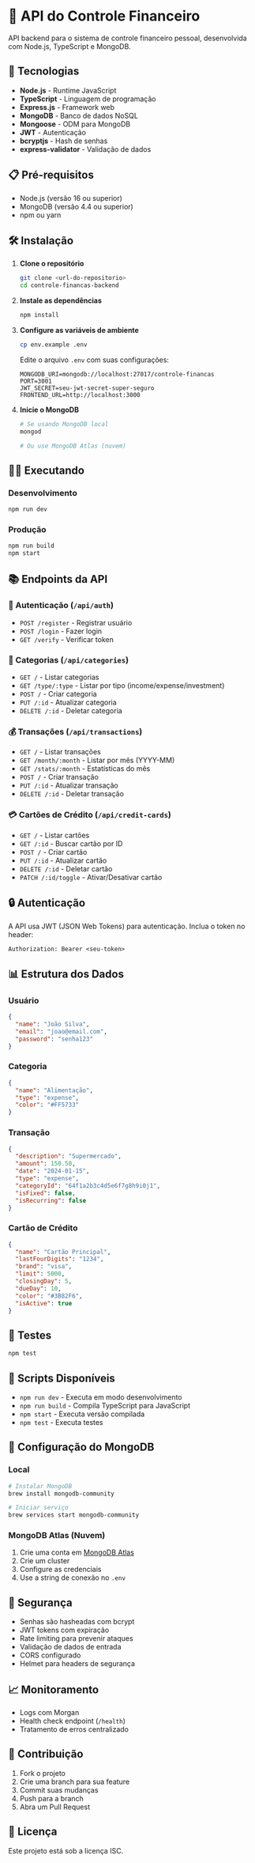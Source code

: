 # 🏦 API do Controle Financeiro

API backend para o sistema de controle financeiro pessoal, desenvolvida com Node.js, TypeScript e MongoDB.

## 🚀 Tecnologias

- **Node.js** - Runtime JavaScript
- **TypeScript** - Linguagem de programação
- **Express.js** - Framework web
- **MongoDB** - Banco de dados NoSQL
- **Mongoose** - ODM para MongoDB
- **JWT** - Autenticação
- **bcryptjs** - Hash de senhas
- **express-validator** - Validação de dados

## 📋 Pré-requisitos

- Node.js (versão 16 ou superior)
- MongoDB (versão 4.4 ou superior)
- npm ou yarn

## 🛠️ Instalação

1. **Clone o repositório**
   ```bash
   git clone <url-do-repositorio>
   cd controle-financas-backend
   ```

2. **Instale as dependências**
   ```bash
   npm install
   ```

3. **Configure as variáveis de ambiente**
   ```bash
   cp env.example .env
   ```
   
   Edite o arquivo `.env` com suas configurações:
   ```env
   MONGODB_URI=mongodb://localhost:27017/controle-financas
   PORT=3001
   JWT_SECRET=seu-jwt-secret-super-seguro
   FRONTEND_URL=http://localhost:3000
   ```

4. **Inicie o MongoDB**
   ```bash
   # Se usando MongoDB local
   mongod
   
   # Ou use MongoDB Atlas (nuvem)
   ```

## 🏃‍♂️ Executando

### Desenvolvimento
```bash
npm run dev
```

### Produção
```bash
npm run build
npm start
```

## 📚 Endpoints da API

### 🔐 Autenticação (`/api/auth`)

- `POST /register` - Registrar usuário
- `POST /login` - Fazer login
- `GET /verify` - Verificar token

### 📂 Categorias (`/api/categories`)

- `GET /` - Listar categorias
- `GET /type/:type` - Listar por tipo (income/expense/investment)
- `POST /` - Criar categoria
- `PUT /:id` - Atualizar categoria
- `DELETE /:id` - Deletar categoria

### 💰 Transações (`/api/transactions`)

- `GET /` - Listar transações
- `GET /month/:month` - Listar por mês (YYYY-MM)
- `GET /stats/:month` - Estatísticas do mês
- `POST /` - Criar transação
- `PUT /:id` - Atualizar transação
- `DELETE /:id` - Deletar transação

### 💳 Cartões de Crédito (`/api/credit-cards`)

- `GET /` - Listar cartões
- `GET /:id` - Buscar cartão por ID
- `POST /` - Criar cartão
- `PUT /:id` - Atualizar cartão
- `DELETE /:id` - Deletar cartão
- `PATCH /:id/toggle` - Ativar/Desativar cartão

## 🔒 Autenticação

A API usa JWT (JSON Web Tokens) para autenticação. Inclua o token no header:

```
Authorization: Bearer <seu-token>
```

## 📊 Estrutura dos Dados

### Usuário
```json
{
  "name": "João Silva",
  "email": "joao@email.com",
  "password": "senha123"
}
```

### Categoria
```json
{
  "name": "Alimentação",
  "type": "expense",
  "color": "#FF5733"
}
```

### Transação
```json
{
  "description": "Supermercado",
  "amount": 150.50,
  "date": "2024-01-15",
  "type": "expense",
  "categoryId": "64f1a2b3c4d5e6f7g8h9i0j1",
  "isFixed": false,
  "isRecurring": false
}
```

### Cartão de Crédito
```json
{
  "name": "Cartão Principal",
  "lastFourDigits": "1234",
  "brand": "visa",
  "limit": 5000,
  "closingDay": 5,
  "dueDay": 10,
  "color": "#3B82F6",
  "isActive": true
}
```

## 🧪 Testes

```bash
npm test
```

## 📝 Scripts Disponíveis

- `npm run dev` - Executa em modo desenvolvimento
- `npm run build` - Compila TypeScript para JavaScript
- `npm start` - Executa versão compilada
- `npm test` - Executa testes

## 🔧 Configuração do MongoDB

### Local
```bash
# Instalar MongoDB
brew install mongodb-community

# Iniciar serviço
brew services start mongodb-community
```

### MongoDB Atlas (Nuvem)
1. Crie uma conta em [MongoDB Atlas](https://www.mongodb.com/atlas)
2. Crie um cluster
3. Configure as credenciais
4. Use a string de conexão no `.env`

## 🚨 Segurança

- Senhas são hasheadas com bcrypt
- JWT tokens com expiração
- Rate limiting para prevenir ataques
- Validação de dados de entrada
- CORS configurado
- Helmet para headers de segurança

## 📈 Monitoramento

- Logs com Morgan
- Health check endpoint (`/health`)
- Tratamento de erros centralizado

## 🤝 Contribuição

1. Fork o projeto
2. Crie uma branch para sua feature
3. Commit suas mudanças
4. Push para a branch
5. Abra um Pull Request

## 📄 Licença

Este projeto está sob a licença ISC.
